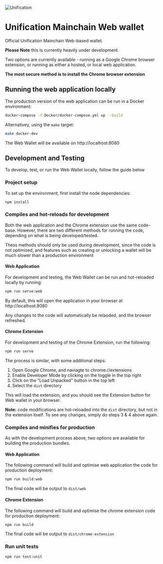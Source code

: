 ![Unification](https://raw.githubusercontent.com/unification-com/mainchain/master/unification_logoblack.png "Unification")

# Unification Mainchain Web wallet

Official Unification Mainchain Web-based wallet.

**Please Note** this is currently heavily under development.

Two options are currently available - running as a Google Chrome browser
extension, or running as either a hosted, or local web application.

**The most secure method is to install the Chrome browser extension**

## Running the web application locally

The production version of the web application can be run in a Docker environment:

```bash
docker-compose -f Docker/docker-compose.yml up --build
```

Alternativey, using the `make` target:

```bash
make docker-dev
```

The Web Wallet will be available on http://localhost:8080

## Development and Testing

To develop, test, or run the Web Wallet locally, follow the guide below

### Project setup

To set up the environment, first install the node dependencies:

```bash
npm install
```

### Compiles and hot-reloads for development

Both the web application and the Chrome extension use the same code-base.
However, there are two different methods for running the code, depending
on what is being developed/tested.

Thess methods should only be used during development, since the code is not
optimised, and features such as creating or unlocking a wallet will be much
slower than a production environment

#### Web Application

For development and testing, the Web Wallet can be run and hot-reloaded locally
by running:

```bash
npm run serve:web
```

By default, this will open the application in your browser at http://localhost:8080

Any changes to the code will automatically be relaoded, and the browser refreshed.

#### Chrome Extension

For development and testing of the Chrome Extension, run the following:

```bash
npm run serve
```

The process is similar, with some additional steps:

1. Open Google Chrome, and naviagte to chrome://extensions
2. Enable Developer Mode by clicking on the toggle in the top right
3. Click on the "Load Unpacked" button in the top left
4. Select the `dist` directory

This will load the extension, and you should see the Extension button for Web wallet
in your browser.

**Note:** code modifications are hot-reloaded into the `dist` directory,
but not in the extension itself. To see any changes, simply do steps 3 & 4
above again.

### Compiles and minifies for production

As with the development process above, two options are available for building
the production bundles.

#### Web Application

The following command will build and optimise web application the code for 
production deployment:

```bash
npm run build:web
```

The final code will be output to `dist/web`

#### Chrome Extension

The following command will build and optimise the chrome extension code for
production deployment:

```bash
npm run build
```

The final code will be output to `dist/chrome-extension`

### Run unit tests

```bash
npm run test:unit
```
